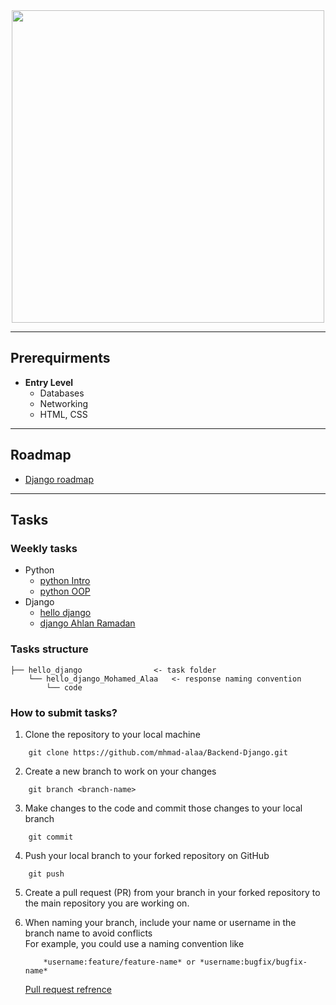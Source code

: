 <div align="center">
<img src="docs/CATReloaded.png" width="500">
</div>

--- 

## Prerequirments
- **Entry Level**
    - Databases
    - Networking
    - HTML, CSS
---
## Roadmap
 *  [Django roadmap][roadmap-url]
---
## Tasks
### Weekly tasks
* Python 
    * [python Intro][py-url]
    * [python OOP][py-oop-url]
* Django
    * [hello django][djtask1-url]
    * [django Ahlan Ramadan][djtask2-url]

    
### Tasks structure
```
├── hello_django                <- task folder   
    └── hello_django_Mohamed_Alaa   <- response naming convention
        └── code
```

### How to submit tasks? 
1. Clone the repository to your local machine
```
    git clone https://github.com/mhmad-alaa/Backend-Django.git
```
2. Create a new branch to work on your changes
```
    git branch <branch-name>
```
3. Make changes to the code and commit those changes to your local branch
```
    git commit
```
4. Push your local branch to your forked repository on GitHub
```
    git push
```
5. Create a pull request (PR) from your branch in your forked repository to the main repository you are working on.
6. When naming your branch, include your name or username in the branch name to avoid conflicts\
    For example, you could use a naming convention like
    ```
        *username:feature/feature-name* or *username:bugfix/bugfix-name*
    ```

    [Pull request refrence](https://youtu.be/8lGpZkjnkt4)


<!-- MARKDOWN LINKS & IMAGES -->
<!-- https://www.markdownguide.org/basic-syntax/#reference-style-links -->
[roadmap-url]: https://github.com/MHMAD-ALAA/Backend-Django/blob/main/Roadmap.md
[djtask1-url]: https://github.com/MHMAD-ALAA/Backend-Django/tree/main/Hello%20django
[py-url]: https://github.com/MHMAD-ALAA/Backend-Django/tree/main/Intro%20to%20python
[djtask2-url]: https://github.com/MHMAD-ALAA/Backend-Django/tree/main/Ahlan%20Ramadan
[py-oop-url]: https://github.com/MHMAD-ALAA/Backend-Django/tree/main/python%20OOP
